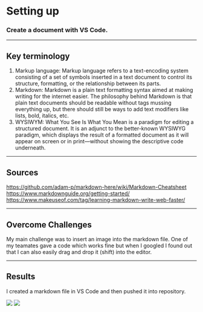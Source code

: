 # Setting up

### Create a document with VS Code.
---
## Key terminology


1. Markup language: Markup language refers to a text-encoding system consisting of a set of symbols inserted in a text document to control its structure, formatting, or the relationship between its parts.
2. Markdown: Markdown is a plain text formatting syntax aimed at making writing for the internet easier. The philosophy behind Markdown is that plain text documents should be readable without tags mussing everything up, but there should still be ways to add text modifiers like lists, bold, italics, etc.
3. WYSIWYM: What You See Is What You Mean is a paradigm for editing a structured document. It is an adjunct to the better-known WYSIWYG paradigm, which displays the result of a formatted document as it will appear on screen or in print—without showing the descriptive code underneath.

---

## Sources

https://github.com/adam-p/markdown-here/wiki/Markdown-Cheatsheet
https://www.markdownguide.org/getting-started/
https://www.makeuseof.com/tag/learning-markdown-write-web-faster/


---


## Overcome Challenges

My main challenge was to insert an image into the markdown file.
One of my teamates gave a code which works fine but when I googled I found out that I can also easily drag and drop it (shift) into the editor.

---
## Results


I created a markdown file in VS Code and then pushed it into repository.

![](Markdown.jpg)
![](Markdown2.jpg)